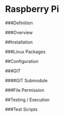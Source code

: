 Raspberry Pi
============

###Definition

###Overview

##Installation

###Linux Packages

##Configuration

###GIT

####GIT Submodule

###File Permission

##Testing / Execution

###Test Scripts
